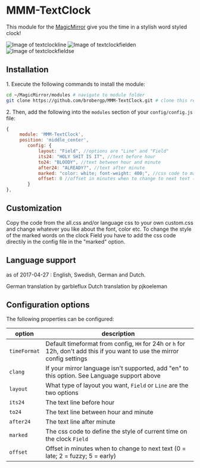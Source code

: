# MMM-TextClock

This module for the [MagicMirror](https://github.com/MichMich/MagicMirror) give you the time in a stylish word styled clock!

![Image of textclockline](textclock1.png)
![Image of textclockfielden](textclock2.png)
![Image of textclockfieldse](textclock3.png)


## Installation

  1\. Execute the following commands to install the module:

```bash
cd ~/MagicMirror/modules # navigate to module folder
git clone https://github.com/brobergp/MMM-TextClock.git # clone this repository
```

  2\. Then, add the following into the `modules` section of your `config/config.js` file:

````javascript
{
	 module: 'MMM-TextClock',
	 position: 'middle_center',
		config: {
			layout: "Field", //options are "Line" and "Field"
			its24: "HOLY SHIT IS IT", //text before hour
			to24: "BLOODY", //text between hour and minute
			after24: "ALREADY?", //text after minute
			marked: "color: white; font-weight: 400;", //css code to mark current time in Field layout
			offset: 0 //offset in minutes when to change to next text (0 = late; 2 = fuzzy; 5 = early)
		}
},
````


## Customization

  Copy the code from the all.css and/or language css to your own custom.css and change whatever you like about the font, color etc.
  To change the style of the marked words on the clock Field you have to add the css code directily in the config file in the "marked" option.

## Language support

  as of 2017-04-27 :
	English, Swedish, German and Dutch.

  German translation by garbleflux
  Dutch translation by pjkoeleman

## Configuration options

The following properties can be configured:

| option | description |
| ------------- | ------------- |
| `timeFormat` | Default timeformat from config, `HH` for 24h or `h` for 12h, don't add this if you want to use the mirror config settings |
| `clang` | If your mirror language isn't supported, add "en" to this option. See Language support above |
| `layout` | What type of layout you want, `Field` or `Line` are the two options |
| `its24` | The text line before hour |
| `to24` | The text line between hour and minute |
| `after24` | The text line after minute |
| `marked`| The css code to define the style of current time on the clock `Field` |
| `offset` | Offset in minutes when to change to next text (0 = late; 2 = fuzzy; 5 = early)


